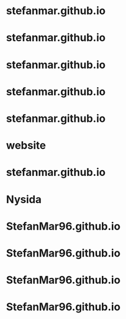 # stefanmar.github.io
# stefanmar.github.io
# stefanmar.github.io
# stefanmar.github.io
# stefanmar.github.io
# website
# stefanmar.github.io
# Nysida
# StefanMar96.github.io
# StefanMar96.github.io
# StefanMar96.github.io
# StefanMar96.github.io
